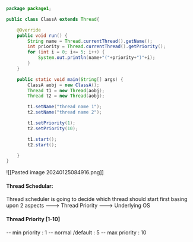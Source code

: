 ```java 
package package1;

public class ClassA extends Thread{

    @Override
    public void run() {
        String name = Thread.currentThread().getName();
        int priority = Thread.currentThread().getPriority();
        for (int i = 0; i<= 5; i++) {
            System.out.println(name+"("+priority+")"+i);
        }
    }

    public static void main(String[] args) {
        ClassA aobj = new ClassA();
        Thread t1 = new Thread(aobj);
        Thread t2 = new Thread(aobj);

        t1.setName("thread name 1");
        t2.setName("thread name 2");

        t1.setPriority(1);
        t2.setPriority(10);

        t1.start();
        t2.start();

    }
}
```

![[Pasted image 20240125084916.png]]

#### Thread Schedular: 
Thread scheduler is going to decide which thread 
should start first basing upon 2 aspects 
---> Thread Priority 
---> Underlying OS 

#### Thread Priority [1-10]
-- min priority : 1
-- normal /default : 5 
-- max priority : 10
